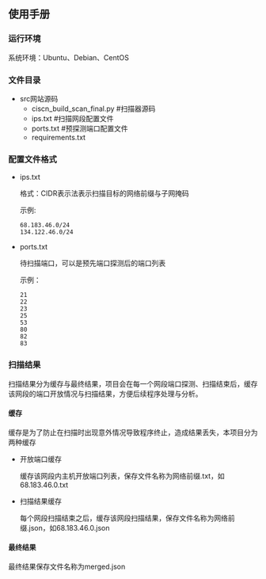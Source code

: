 ## 使用手册

### 运行环境

系统环境：Ubuntu、Debian、CentOS

### 文件目录

- src网站源码
  - ciscn_build_scan_final.py #扫描器源码
  - ips.txt #扫描网段配置文件
  - ports.txt #预探测端口配置文件
  - requirements.txt 

### 配置文件格式

- ips.txt

  格式：CIDR表示法表示扫描目标的网络前缀与子网掩码

  示例:

  ```
  68.183.46.0/24
  134.122.46.0/24
  ```

- ports.txt

  待扫描端口，可以是预先端口探测后的端口列表

  示例：

  ```
  21
  22
  23
  25
  53
  80
  82
  83
  ```

### 扫描结果

扫描结果分为缓存与最终结果，项目会在每一个网段端口探测、扫描结束后，缓存该网段的端口开放情况与扫描结果，方便后续程序处理与分析。

#### 缓存

缓存是为了防止在扫描时出现意外情况导致程序终止，造成结果丢失，本项目分为两种缓存

- 开放端口缓存

  缓存该网段内主机开放端口列表，保存文件名称为网络前缀.txt，如68.183.46.0.txt

- 扫描结果缓存

  每个网段扫描结束之后，缓存该网段扫描结果，保存文件名称为网络前缀.json，如68.183.46.0.json

#### 最终结果

最终结果保存文件名称为merged.json
